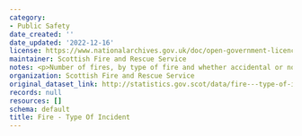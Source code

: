 ```yaml
---
category:
- Public Safety
date_created: ''
date_updated: '2022-12-16'
license: https://www.nationalarchives.gov.uk/doc/open-government-licence/version/3/
maintainer: Scottish Fire and Rescue Service
notes: <p>Number of fires, by type of fire and whether accidental or not</p>
organization: Scottish Fire and Rescue Service
original_dataset_link: http://statistics.gov.scot/data/fire---type-of-incident
records: null
resources: []
schema: default
title: Fire - Type Of Incident
---
```

